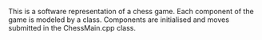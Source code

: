 This is a software representation of a chess game. Each component of the game is modeled by a class. Components are initialised and moves submitted in the ChessMain.cpp class. 